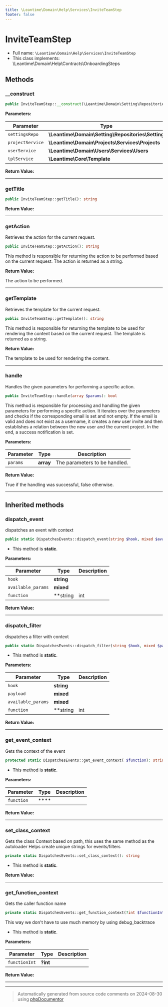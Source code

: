 ```yaml
---
title: \Leantime\Domain\Help\Services\InviteTeamStep
footer: false
---
```


# InviteTeamStep





* Full name: `\Leantime\Domain\Help\Services\InviteTeamStep`
* This class implements: \Leantime\Domain\Help\Contracts\OnboardingSteps



## Methods

### __construct



```php
public InviteTeamStep::__construct(\Leantime\Domain\Setting\Repositories\Setting $settingsRepo, \Leantime\Domain\Projects\Services\Projects $projectService, \Leantime\Domain\Users\Services\Users $userService, \Leantime\Core\Template $tplService): mixed
```








**Parameters:**

| Parameter | Type | Description |
|-----------|------|-------------|
| `settingsRepo` | **\Leantime\Domain\Setting\Repositories\Setting** |  |
| `projectService` | **\Leantime\Domain\Projects\Services\Projects** |  |
| `userService` | **\Leantime\Domain\Users\Services\Users** |  |
| `tplService` | **\Leantime\Core\Template** |  |


**Return Value:**





---
### getTitle



```php
public InviteTeamStep::getTitle(): string
```









**Return Value:**





---
### getAction

Retrieves the action for the current request.

```php
public InviteTeamStep::getAction(): string
```

This method is responsible for returning the action to be performed based on the current request.
The action is returned as a string.







**Return Value:**

The action to be performed.



---
### getTemplate

Retrieves the template for the current request.

```php
public InviteTeamStep::getTemplate(): string
```

This method is responsible for returning the template to be used for rendering the content based on the current request.
The template is returned as a string.







**Return Value:**

The template to be used for rendering the content.



---
### handle

Handles the given parameters for performing a specific action.

```php
public InviteTeamStep::handle(array $params): bool
```

This method is responsible for processing and handling the given parameters for performing a specific action.
It iterates over the parameters and checks if the corresponding email is set and not empty.
If the email is valid and does not exist as a username, it creates a new user invite and then establishes a relation
between the new user and the current project.
In the end, a success notification is set.






**Parameters:**

| Parameter | Type | Description |
|-----------|------|-------------|
| `params` | **array** | The parameters to be handled. |


**Return Value:**

True if the handling was successful, false otherwise.



---


## Inherited methods

### dispatch_event

dispatches an event with context

```php
public static DispatchesEvents::dispatch_event(string $hook, mixed $available_params = [], string|int|null $function = null): void
```



* This method is **static**.




**Parameters:**

| Parameter | Type | Description |
|-----------|------|-------------|
| `hook` | **string** |  |
| `available_params` | **mixed** |  |
| `function` | **string|int|null** |  |


**Return Value:**





---
### dispatch_filter

dispatches a filter with context

```php
public static DispatchesEvents::dispatch_filter(string $hook, mixed $payload, mixed $available_params = [], string|int|null $function = null): mixed
```



* This method is **static**.




**Parameters:**

| Parameter | Type | Description |
|-----------|------|-------------|
| `hook` | **string** |  |
| `payload` | **mixed** |  |
| `available_params` | **mixed** |  |
| `function` | **string|int|null** |  |


**Return Value:**





---
### get_event_context

Gets the context of the event

```php
protected static DispatchesEvents::get_event_context( $function): string
```



* This method is **static**.




**Parameters:**

| Parameter | Type | Description |
|-----------|------|-------------|
| `function` | **** |  |


**Return Value:**





---
### set_class_context

Gets the class Context based on path, this uses the same method as the autoloader
Helps create unique strings for events/filters

```php
private static DispatchesEvents::set_class_context(): string
```



* This method is **static**.





**Return Value:**





---
### get_function_context

Gets the caller function name

```php
private static DispatchesEvents::get_function_context(?int $functionInt = null): string
```

This way we don't have to use much memory by using debug_backtrace

* This method is **static**.




**Parameters:**

| Parameter | Type | Description |
|-----------|------|-------------|
| `functionInt` | **?int** |  |


**Return Value:**





---


---
> Automatically generated from source code comments on 2024-08-30 using [phpDocumentor](http://www.phpdoc.org/)
